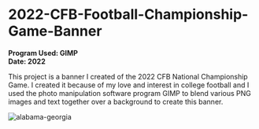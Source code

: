 # 2022-CFB-Football-Championship-Game-Banner

<b>Program Used: GIMP<br>
   Date: 2022</b>
   
   This project is a banner I created of the 2022 CFB National Championship Game. I created it because of my love and interest in college football and I used the 
   photo manipulation software program GIMP to blend various PNG images and text together over a background to create this banner.
   
   ![alabama-georgia](https://user-images.githubusercontent.com/20212224/215915941-7323e9e4-9f55-45bb-9b13-ed4b0eeb61dd.jpg)
